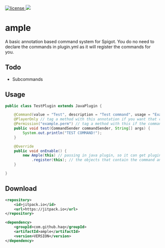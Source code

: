 [![license](https://img.shields.io/github/license/mashape/apistatus.svg) ](LICENSE)
[![](https://jitpack.io/v/haq/ample.svg)](https://jitpack.io/#haq/ample)

# ample
A basic annotation based command system for Spigot. You do no need to declare the commands in plugin.yml as it will register the commands for you.

## Todo
* Subcommands

## Usage
```java
public class TestPlugin extends JavaPlugin {

    @Command(value = "Test", description = "Test command", usage = "Example usage.", alias = {"tst","t"}) //every command method needs this annotation
    @PlayerOnly // tag a method with this annotation if you want that command to be run by a player only
    @Permission("example.perm") // tag a method with this if the command has a permission requirement
    public void test(CommandSender commandSender, String[] args) {
        System.out.println("TEST COMMAND!");
    }

    @Override
    public void onEnable() {
        new Ample(this) // passing in java plugin, so it can get plugin name
            .register(this); // the objects that contain the command annotated methods
    }

}
```

## Download
```xml
<repository>
    <id>jitpack.io</id>
    <url>https://jitpack.io</url>
</repository>
```
```xml
<dependency> 
    <groupId>com.github.haq</groupId> 
    <artifactId>ample</artifactId> 
    <version>VERSION</version> 
</dependency>
```